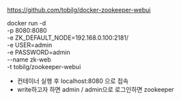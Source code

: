 https://github.com/tobilg/docker-zookeeper-webui

docker run -d \
-p 8080:8080 \
-e ZK_DEFAULT_NODE=192.168.0.100:2181/ \
-e USER=admin \
-e PASSWORD=admin \
--name zk-web \
-t tobilg/zookeeper-webui
  
* 컨테이너 실행 후 localhost:8080 으로 접속
* write하고자 하면 admin / admin으로 로그인하면 zookeeper 
